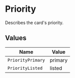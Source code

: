 # Priority

Describes the card's priority.



## Values

| Name              | Value             |
| ----------------- | ----------------- |
| `PriorityPrimary` | primary           |
| `PriorityListed`  | listed            |